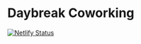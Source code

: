 # Daybreak Coworking

[![Netlify Status](https://api.netlify.com/api/v1/badges/3cee4c4a-07a6-4779-844d-19c7f71bb10c/deploy-status)](https://app.netlify.com/sites/daybreakcoworking/deploys)

